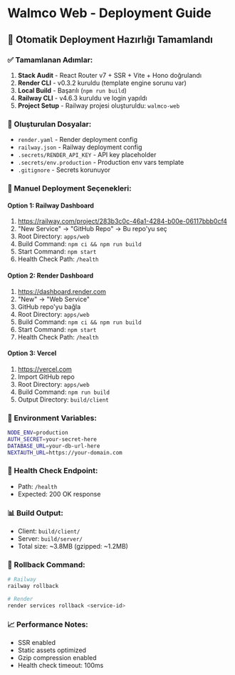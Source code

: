 # Walmco Web - Deployment Guide

## 🚀 Otomatik Deployment Hazırlığı Tamamlandı

### ✅ Tamamlanan Adımlar:
1. **Stack Audit** - React Router v7 + SSR + Vite + Hono doğrulandı
2. **Render CLI** - v0.3.2 kuruldu (template engine sorunu var)
3. **Local Build** - Başarılı (`npm run build`)
4. **Railway CLI** - v4.6.3 kuruldu ve login yapıldı
5. **Project Setup** - Railway projesi oluşturuldu: `walmco-web`

### 📁 Oluşturulan Dosyalar:
- `render.yaml` - Render deployment config
- `railway.json` - Railway deployment config
- `.secrets/RENDER_API_KEY` - API key placeholder
- `.secrets/env.production` - Production env vars template
- `.gitignore` - Secrets korunuyor

### 🔧 Manuel Deployment Seçenekleri:

#### Option 1: Railway Dashboard
1. https://railway.com/project/283b3c0c-46a1-4284-b00e-06117bbb0cf4
2. "New Service" → "GitHub Repo" → Bu repo'yu seç
3. Root Directory: `apps/web`
4. Build Command: `npm ci && npm run build`
5. Start Command: `npm start`
6. Health Check Path: `/health`

#### Option 2: Render Dashboard
1. https://dashboard.render.com
2. "New" → "Web Service"
3. GitHub repo'yu bağla
4. Root Directory: `apps/web`
5. Build Command: `npm ci && npm run build`
6. Start Command: `npm start`
7. Health Check Path: `/health`

#### Option 3: Vercel
1. https://vercel.com
2. Import GitHub repo
3. Root Directory: `apps/web`
4. Build Command: `npm run build`
5. Output Directory: `build/client`

### 🔐 Environment Variables:
```bash
NODE_ENV=production
AUTH_SECRET=your-secret-here
DATABASE_URL=your-db-url-here
NEXTAUTH_URL=https://your-domain.com
```

### 🏥 Health Check Endpoint:
- Path: `/health`
- Expected: 200 OK response

### 📊 Build Output:
- Client: `build/client/`
- Server: `build/server/`
- Total size: ~3.8MB (gzipped: ~1.2MB)

### 🚨 Rollback Command:
```bash
# Railway
railway rollback

# Render
render services rollback <service-id>
```

### 📈 Performance Notes:
- SSR enabled
- Static assets optimized
- Gzip compression enabled
- Health check timeout: 100ms
